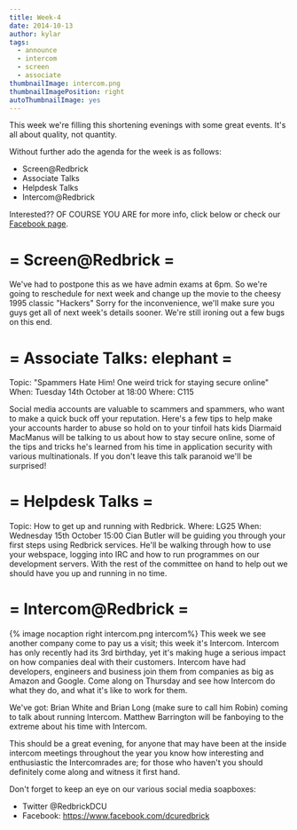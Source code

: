 ```yaml
---
title: Week-4
date: 2014-10-13
author: kylar
tags:
  - announce
  - intercom
  - screen
  - associate
thumbnailImage: intercom.png
thumbnailImagePosition: right
autoThumbnailImage: yes
---
```


This week we're filling this shortening evenings with some great events.
It's all about quality, not quantity.

Without further ado the agenda for the week is as follows:
- Screen@Redbrick
- Associate Talks
- Helpdesk Talks
- Intercom@Redbrick

Interested?? OF COURSE YOU ARE for more info, click below or check
our [Facebook page](https://www.facebook.com/dcuredbrick).

<!-- more -->
= Screen@Redbrick =
======================
We've had to postpone this as we have admin exams at 6pm.
So we're going to reschedule for next week and change up the movie to the cheesy
1995 classic "Hackers" Sorry for the inconvenience, we'll make sure you guys get
all of next week's details sooner. We're still ironing out a few bugs on this
end.

= Associate Talks: elephant =
================================
Topic: "Spammers Hate Him! One weird trick for staying secure online"
When: Tuesday 14th October at 18:00
Where: C115


Social media accounts are valuable to scammers and spammers, who want to make a
quick buck off your reputation. Here's a few tips to help make your accounts
harder to abuse so hold on to your tinfoil hats kids Diarmaid MacManus will be
talking to us about how to stay secure online, some of the tips and tricks he's
learned from his time in application security with various multinationals. If
you don't leave this talk paranoid we'll be surprised!

= Helpdesk Talks =
====================
Topic: How to get up and running with Redbrick.
Where: LG25
When: Wednesday 15th October 15:00
Cian Butler will be guiding you through your first steps using Redbrick
services. He'll be walking through how to use your webspace, logging into IRC
and how to run programmes on our development servers. With the rest of the
committee on hand to help out we should have you up and running in no time.

= Intercom@Redbrick =
==================
{% image nocaption right intercom.png intercom%}
This week we see another company come to pay us a visit; this week it's
Intercom.
Intercom has only recently had its 3rd birthday, yet it's making huge a serious
impact on how companies deal with their customers. Intercom have had developers,
engineers and business join them from companies as big as Amazon and
Google. Come along on Thursday and see how Intercom do what they do, and
what it's like to work for them.

We've got:
Brian White and Brian Long (make sure to call him Robin) coming to talk
about running Intercom.
Matthew Barrington will be fanboying to the extreme about his time with
Intercom.

This should be a great evening, for anyone that may have been at the
inside intercom meetings throughout the year you know how interesting and
enthusiastic the Intercomrades are; for those who haven't you should
definitely come along and witness it first hand.

Don't forget to keep an eye on our various social media soapboxes:
- Twitter @RedbrickDCU
- Facebook: https://www.facebook.com/dcuredbrick
